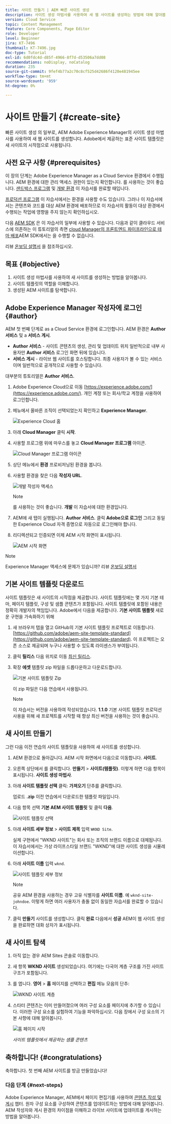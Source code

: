 ```yaml
---
title: 사이트 만들기 | AEM 빠른 사이트 생성
description: 사이트 생성 마법사를 사용하여 새 웹 사이트를 생성하는 방법에 대해 알아봅니다. Adobe에서 제공하는 표준 사이트 템플릿은 새 사이트의 시작점입니다.
version: Cloud Service
topic: Content Management
feature: Core Components, Page Editor
role: Developer
level: Beginner
jira: KT-7496
thumbnail: KT-7496.jpg
doc-type: Tutorial
exl-id: 6d0fdc4d-d85f-4966-8f7d-d53506a7dd08
recommendations: noDisplay, noCatalog
duration: 235
source-git-commit: 9fef4b77a2c70c8cf525d42686f4120e481945ee
workflow-type: tm+mt
source-wordcount: '959'
ht-degree: 0%

---
```


# 사이트 만들기 {#create-site}

빠른 사이트 생성 의 일부로, AEM Adobe Experience Manager의 사이트 생성 마법사를 사용하여 새 웹 사이트를 생성합니다. Adobe에서 제공하는 표준 사이트 템플릿은 새 사이트의 시작점으로 사용됩니다.

## 사전 요구 사항 {#prerequisites}

이 장의 단계는 Adobe Experience Manager as a Cloud Service 환경에서 수행됩니다. AEM 환경에 대한 관리 액세스 권한이 있는지 확인합니다. 를 사용하는 것이 좋습니다. [샌드박스 프로그램](https://experienceleague.adobe.com/docs/experience-manager-cloud-service/onboarding/getting-access/sandbox-programs/introduction-sandbox-programs.html) 및 [개발 환경](https://experienceleague.adobe.com/docs/experience-manager-cloud-service/implementing/using-cloud-manager/manage-environments.html) 이 자습서를 완료할 때입니다.

[프로덕션 프로그램](https://experienceleague.adobe.com/docs/experience-manager-cloud-service/content/implementing/using-cloud-manager/programs/introduction-production-programs.html) 이 자습서에서는 환경을 사용할 수도 있습니다. 그러나 이 자습서에서는 콘텐츠와 코드를 대상 AEM 환경에 배포하므로 이 자습서의 활동이 대상 환경에서 수행되는 작업에 영향을 주지 않는지 확인하십시오.

다음 [AEM SDK](https://experienceleague.adobe.com/docs/experience-manager-learn/cloud-service/local-development-environment-set-up/aem-runtime.html) 은 이 자습서의 일부에 사용할 수 있습니다. 다음과 같이 클라우드 서비스에 의존하는 이 튜토리얼의 측면 [cloud Manager의 프론트엔드 파이프라인으로 테마 배포](https://experienceleague.adobe.com/docs/experience-manager-learn/getting-started-wknd-tutorial-develop/site-template/theming.html)AEM SDK에서는 을 수행할 수 없습니다.

리뷰 [온보딩 설명서](https://experienceleague.adobe.com/docs/experience-manager-cloud-service/onboarding/home.html) 을 참조하십시오.

## 목표 {#objective}

1. 사이트 생성 마법사를 사용하여 새 사이트를 생성하는 방법을 알아봅니다.
1. 사이트 템플릿의 역할을 이해합니다.
1. 생성된 AEM 사이트를 탐색합니다.

## Adobe Experience Manager 작성자에 로그인 {#author}

AEM 첫 번째 단계로 as a Cloud Service 환경에 로그인합니다. AEM 환경은 **Author 서비스** 및 a **서비스 게시**.

* **Author 서비스** - 사이트 콘텐츠의 생성, 관리 및 업데이트 위치 일반적으로 내부 사용자만 **Author 서비스** 로그인 화면 뒤에 있습니다.
* **서비스 게시** - 라이브 웹 사이트를 호스팅합니다. 최종 사용자가 볼 수 있는 서비스이며 일반적으로 공개적으로 사용할 수 있습니다.

대부분의 튜토리얼은 **Author 서비스**.

1. Adobe Experience Cloud으로 이동 [https://experience.adobe.com/](https://experience.adobe.com/). 개인 계정 또는 회사/학교 계정을 사용하여 로그인합니다.
1. 메뉴에서 올바른 조직이 선택되었는지 확인하고 **Experience Manager**.

   ![Experience Cloud 홈](assets/create-site/experience-cloud-home-screen.png)

1. 아래 **Cloud Manager** 클릭 **시작**.
1. 사용할 프로그램 위에 마우스를 놓고 **Cloud Manager 프로그램** 아이콘.

   ![Cloud Manager 프로그램 아이콘](assets/create-site/cloud-manager-program-icon.png)

1. 상단 메뉴에서 **환경** 프로비저닝된 환경을 봅니다.

1. 사용할 환경을 찾은 다음 **작성자 URL**.

   ![개발 작성자 액세스](assets/create-site/access-dev-environment.png)

   >[!NOTE]
   >
   >를 사용하는 것이 좋습니다. **개발** 이 자습서에 대한 환경입니다.

1. AEM에 새 탭이 실행됩니다. **Author 서비스**. 클릭 **Adobe으로 로그인** 그리고 동일한 Experience Cloud 자격 증명으로 자동으로 로그인해야 합니다.

1. 리디렉션되고 인증되면 이제 AEM 시작 화면이 표시됩니다.

   ![AEM 시작 화면](assets/create-site/aem-start-screen.png)

>[!NOTE]
>
> Experience Manager 액세스에 문제가 있습니까? 리뷰 [온보딩 설명서](https://experienceleague.adobe.com/docs/experience-manager-cloud-service/onboarding/home.html)

## 기본 사이트 템플릿 다운로드

사이트 템플릿은 새 사이트의 시작점을 제공합니다. 사이트 템플릿에는 몇 가지 기본 테마, 페이지 템플릿, 구성 및 샘플 콘텐츠가 포함됩니다. 사이트 템플릿에 포함된 내용은 정확히 개발자의 책임입니다. Adobe에서 다음을 제공합니다. **기본 사이트 템플릿** 새로운 구현을 가속화하기 위해

1. 새 브라우저 탭을 열고 GitHub의 기본 사이트 템플릿 프로젝트로 이동합니다. [https://github.com/adobe/aem-site-template-standard](https://github.com/adobe/aem-site-template-standard). 이 프로젝트는 오픈 소스로 제공되며 누구나 사용할 수 있도록 라이센스가 부여됩니다.
1. 클릭 **릴리스** 다음 위치로 이동 [최신 릴리스](https://github.com/adobe/aem-site-template-standard/releases/latest).
1. 확장 **에셋** 템플릿 zip 파일을 드롭다운하고 다운로드합니다.

   ![기본 사이트 템플릿 Zip](assets/create-site/template-basic-zip-file.png)

   이 zip 파일은 다음 연습에서 사용됩니다.

   >[!NOTE]
   >
   > 이 자습서는 버전을 사용하여 작성되었습니다. **1.1.0** 기본 사이트 템플릿 프로덕션 사용을 위해 새 프로젝트를 시작할 때 항상 최신 버전을 사용하는 것이 좋습니다.

## 새 사이트 만들기

그런 다음 이전 연습의 사이트 템플릿을 사용하여 새 사이트를 생성합니다.

1. AEM 환경으로 돌아갑니다. AEM 시작 화면에서 다음으로 이동합니다. **사이트**.
1. 오른쪽 상단에서 를 클릭합니다. **만들기** > **사이트(템플릿)**. 이렇게 하면 다음 항목이 표시됩니다. **사이트 생성 마법사**.
1. 아래 **사이트 템플릿 선택** 클릭: **가져오기** 단추를 클릭합니다.

   업로드 **.zip** 이전 연습에서 다운로드한 템플릿 파일입니다.

1. 다음 항목 선택 **기본 AEM 사이트 템플릿** 및 클릭 **다음**.

   ![사이트 템플릿 선택](assets/create-site/select-site-template.png)

1. 아래 **사이트 세부 정보** > **사이트 제목** 입력 `WKND Site`.

   실제 구현에서 &quot;WKND 사이트&quot;는 회사 또는 조직의 브랜드 이름으로 대체됩니다. 이 자습서에서는 가상 라이프스타일 브랜드 &quot;WKND&quot;에 대한 사이트 생성을 시뮬레이션합니다.

1. 아래 **사이트 이름** 입력 `wknd`.

   ![사이트 템플릿 세부 정보](assets/create-site/site-template-details.png)

   >[!NOTE]
   >
   > 공유 AEM 환경을 사용하는 경우 고유 식별자를 **사이트 이름**. 예 `wknd-site-johndoe`. 이렇게 하면 여러 사용자가 충돌 없이 동일한 자습서를 완료할 수 있습니다.

1. 클릭 **만들기** 사이트를 생성합니다. 클릭 **완료** 다음에서 **성공** AEM이 웹 사이트 생성을 완료하면 대화 상자가 표시됩니다.

## 새 사이트 탐색

1. 아직 없는 경우 AEM Sites 콘솔로 이동합니다.
1. 새 항목 **WKND 사이트** 생성되었습니다. 여기에는 다국어 계층 구조를 가진 사이트 구조가 포함됩니다.
1. 를 엽니다. **영어** > **홈** 페이지를 선택하고 **편집** 메뉴 모음의 단추:

   ![WKND 사이트 계층](assets/create-site/wknd-site-starter-hierarchy.png)

1. 스타터 콘텐츠는 이미 만들어졌으며 여러 구성 요소를 페이지에 추가할 수 있습니다. 이러한 구성 요소를 실험하여 기능을 파악하십시오. 다음 장에서 구성 요소의 기본 사항에 대해 알아봅니다.

   ![홈 페이지 시작](assets/create-site/start-home-page.png)

   *사이트 템플릿에서 제공하는 샘플 콘텐츠*

## 축하합니다! {#congratulations}

축하합니다. 첫 번째 AEM 사이트를 방금 만들었습니다!

### 다음 단계 {#next-steps}

Adobe Experience Manager, AEM에서 페이지 편집기를 사용하여 [콘텐츠 작성 및 게시](author-content-publish.md) 챕터. 원자 구성 요소를 구성하여 콘텐츠를 업데이트하는 방법에 대해 알아봅니다. AEM 작성자와 게시 환경의 차이점을 이해하고 라이브 사이트에 업데이트를 게시하는 방법을 알아봅니다.
